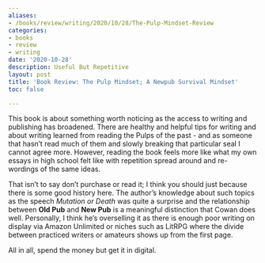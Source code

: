 ```yaml
---
aliases:
- /books/review/writing/2020/10/28/The-Pulp-Mindset-Review
categories:
- books
- review
- writing
date: '2020-10-28'
description: Useful But Repetitive
layout: post
title: 'Book Review: The Pulp Mindset; A Newpub Survival Mindset'
toc: false

---
```


This book is about something worth noticing as the access to writing and publishing has broadened. There are healthy and helpful tips for writing and about writing learned from reading the Pulps of the past - and as someone that hasn’t read much of them and slowly breaking that particular seal I cannot agree more. However, reading the book feels more like what my own essays in high school felt like with repetition spread around and re-wordings of the same ideas.

That isn’t to say don’t purchase or read it; I think you should just because there is some good history here. The author’s knowledge about such topics as the speech *Mutation or Death* was quite a surprise and the relationship between **Old Pub** and **New Pub** is a meaningful distinction that Cowan does well. Personally, I think he’s overselling it as there is enough poor writing on display via Amazon Unlimited or niches such as LitRPG where the divide between practiced writers or amateurs shows up from the first page.

All in all, spend the money but get it in digital.
